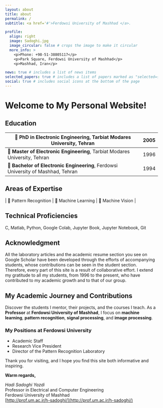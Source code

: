 ```yaml
---
layout: about
title: about
permalink: /
subtitle: <a href='#'>Ferdowsi University of Mashhad </a>. 

profile:
  align: right
  image: Sadoghi.jpg
  image_circular: false # crops the image to make it circular
  more_info: >
    <p>Phone: +98-51-38805117</p>
    <p>Park Square, Ferdowsi University of Mashhad</p>
    <p>Mashhad, Iran</p>

news: true # includes a list of news items
selected_papers: true # includes a list of papers marked as "selected={true}"
social: true # includes social icons at the bottom of the page
---
```


# Welcome to My Personal Website!

## Education

| 🔸 **PhD in Electronic Engineering**, Tarbiat Modares University, Tehran | 2005 |
| ------------------------------------------------------------- | ---- |
| 🔸 **Master of Electronic Engineering**, Tarbiat Modares University, Tehran | 1996 |
| 🔸 **Bachelor of Electronic Engineering**, Ferdowsi University of Mashhad, Tehran | 1994 |

## Areas of Expertise

| 🔶 Pattern Recognition       | 🔶 Machine Learning         | 🔶 Machine Vision            |

## Technical Proficiencies

C, Matlab, Python, Google Colab, Jupyter Book, Jupyter Notebook, Git

## Acknowledgment

All the laboratory articles and the academic resume section you see on Google Scholar have been developed through the efforts of accompanying students, whose contributions can be seen in the student section. Therefore, every part of this site is a result of collaborative effort. I extend my gratitude to all my students, from 1996 to the present, who have contributed to my academic growth and to that of our group.

## My Academic Journey and Contributions

Discover the students I mentor, their projects, and the courses I teach. As a **Professor** at **Ferdowsi University of Mashhad**, I focus on **machine learning**, **pattern recognition**, **signal processing**, and **image processing**.

### My Positions at Ferdowsi University

- Academic Staff
- Research Vice President
- Director of the Pattern Recognition Laboratory

Thank you for visiting, and I hope you find this site both informative and inspiring.

**Warm regards,**

*Hadi Sadoghi Yazdi*  
Professor in Electrical and Computer Engineering  
Ferdowsi University of Mashhad  
[http://prof.um.ac.ir/h-sadoghi/](http://prof.um.ac.ir/h-sadoghi/)
